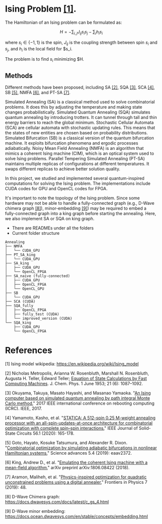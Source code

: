 # Ising Problem [[1]](#1).

The Hamiltonian of an Ising problem can be formulated as:

$$ H = -\sum_{i,j} J_{ij} s_i s_j - \sum_i h_i s_i $$

where $s_i \in \{-1, 1\}$ is the spin, $J_{ij}$ is the coupling strength between spin $s_i$ and $s_j$, and $h_i$ is the local field for $s_i.

The problem is to find $s_i$ minimizing $H.

## Methods

Different methods have been proposed, including SA [[2]](#2), SQA [[3]](#3), SCA [[4]](#4), SB [[5]](#5), NMFA [[6]](#6), and PT-SA [[7]](#7). 

Simulated Annealing (SA) is a classical method used to solve combinatorial problems. It does this by adjusting the temperature and making state changes probabilistically.
Simulated Quantum Annealing (SQA) simulates quantum annealing by introducing trotters. It can tunnel through tall and thin energy barriers to reach the global minimum.
Stochastic Cellular Automata (SCA) are cellular automata with stochastic updating rules. This means that the states of new entities are chosen based on probability distributions.
Simulated Bifurcation (SB) is a classical version of the quantum bifurcation machine. It exploits bifurcation phenomena and ergodic processes adiabatically.
Noisy Mean Field Annealing (NMFA) is an algorithm that mimics a coherent Ising machine (CIM), which is an optical system used to solve Ising problems.
Parallel Tempering Simulated Annealing (PT-SA) maintains multiple replicas of configurations at different temperatures. It swaps different replicas to achieve better solution quality.

In this project, we studied and implemented several quantum-inspired computations for solving the Ising problem. 
The implementations include CUDA codes for GPU and OpenCL codes for FPGA.

It's important to note the topology of the Ising problem. 
Since some hardware may not be able to handle a fully-connected graph (e.g., D-Wave chimera graph [[8]](#8)), minor-embedding [[9]](#9)) may be required to embed a fully-connected graph into a king graph before starting the annealing. 
Here, we also implement SA or SQA on king graph.

- There are READMEs under all the folders
- Current folder structure

```
Annealing
├── NMFA
│   └── CUDA_GPU
├── PT_SA_king
│   └── CUDA_GPU
├── SA_king
│   ├── CUDA_GPU
│   └── OpenCL_FPGA
├── SA_naive (fully-connected)
│   ├── CUDA_GPU
│   ├── OpenCL_FPGA
│   └── OpenCL_GPU
├── SB
│   └── CUDA_GPU
├── SCA (CUDA)
├── SQA_fully
│   ├── OpenCL_FPGA
│   ├── fully_test (CUDA)
│   └── improved_version (CUDA)
└── SQA_king
    ├── CUDA_GPU
    └── OpenCL_FPGA
```

# References

<a id="1">[1]</a> 
Ising model wikipedia: https://en.wikipedia.org/wiki/Ising_model

<a id="2">[2]</a> 
Nicholas Metropolis, Arianna W. Rosenbluth, Marshall N. Rosenbluth, Augusta H. Teller, Edward Teller; [Equation of State Calculations by Fast Computing Machines](https://pubs.aip.org/aip/jcp/article-abstract/21/6/1087/202680/Equation-of-State-Calculations-by-Fast-Computing?redirectedFrom=fulltext). J. Chem. Phys. 1 June 1953; 21 (6): 1087–1092.

<a id="3">[3]</a> 
Okuyama, Takuya, Masato Hayashi, and Masanao Yamaoka. "[An Ising computer based on simulated quantum annealing by path integral Monte Carlo method.](https://ieeexplore.ieee.org/abstract/document/8123652/?casa_token=BGNjplrAsbQAAAAA:oTOQiWXmxP7kxAuA_fRqqscXfmqqQUelEvnPo8WEcRU1AIMvaHqMCV4DHiMjKMchzTvYeyde)" 2017 IEEE international conference on rebooting computing (ICRC). IEEE, 2017.

<a id="4">[4]</a> 
Yamamoto, Kasho, et al. "[STATICA: A 512-spin 0.25 M-weight annealing processor with an all-spin-updates-at-once architecture for combinatorial optimization with complete spin–spin interactions.](https://ieeexplore.ieee.org/abstract/document/9222223?casa_token=Gh78uO4uu9UAAAAA:TKQigQQkk6gVcDYQdS9LDx-BDxf2yKBd06ZmIhX3f4f3D-yPJITQZlYaf1fKb-htRSvMa9II)" IEEE Journal of Solid-State Circuits 56.1 (2020): 165-178.

<a id="5">[5]</a> 
Goto, Hayato, Kosuke Tatsumura, and Alexander R. Dixon. "[Combinatorial optimization by simulating adiabatic bifurcations in nonlinear Hamiltonian systems.](https://www.science.org/doi/full/10.1126/sciadv.aav2372)" Science advances 5.4 (2019): eaav2372.

<a id="6">[6]</a> 
King, Andrew D., et al. "[Emulating the coherent Ising machine with a mean-field algorithm.](https://arxiv.org/pdf/1806.08422.pdf)" arXiv preprint arXiv:1806.08422 (2018).

<a id="7">[7]</a> 
Aramon, Maliheh, et al. "[Physics-inspired optimization for quadratic unconstrained problems using a digital annealer.](https://www.frontiersin.org/articles/10.3389/fphy.2019.00048/full)" Frontiers in Physics 7 (2019): 48.

<a id="8">[8]</a> 
D-Wave Chimera graph: https://docs.dwavesys.com/docs/latest/c_gs_4.html

<a id="9">[9]</a> 
D-Wave minor embedding: https://docs.ocean.dwavesys.com/en/stable/concepts/embedding.html
